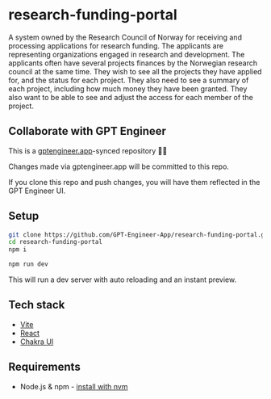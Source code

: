 # research-funding-portal

A system owned by the Research Council of Norway for receiving and processing applications for research funding. The applicants are representing organizations engaged in research and development. The applicants often have several projects finances by the Norwegian research council at the same time. They wish to see all the projects they have applied for, and the status for each project. They also need to see a summary of each project, including how much money they have been granted. They also want to be able to see and adjust the access for each member of the project.

## Collaborate with GPT Engineer

This is a [gptengineer.app](https://gptengineer.app)-synced repository 🌟🤖

Changes made via gptengineer.app will be committed to this repo.

If you clone this repo and push changes, you will have them reflected in the GPT Engineer UI.

## Setup

```sh
git clone https://github.com/GPT-Engineer-App/research-funding-portal.git
cd research-funding-portal
npm i
```

```sh
npm run dev
```

This will run a dev server with auto reloading and an instant preview.

## Tech stack

- [Vite](https://vitejs.dev/)
- [React](https://react.dev/)
- [Chakra UI](https://chakra-ui.com/)

## Requirements

- Node.js & npm - [install with nvm](https://github.com/nvm-sh/nvm#installing-and-updating)
